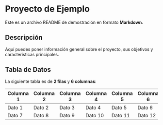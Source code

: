 # Proyecto de Ejemplo

Este es un archivo README de demostración en formato **Markdown**.

## Descripción

Aquí puedes poner información general sobre el proyecto, sus objetivos y características principales.  

## Tabla de Datos

La siguiente tabla es de **2 filas** y **6 columnas**:

| Columna 1 | Columna 2 | Columna 3 | Columna 4 | Columna 5 | Columna 6 |
|-----------|-----------|-----------|-----------|-----------|-----------|
| Dato 1    | Dato 2    | Dato 3    | Dato 4    | Dato 5    | Dato 6    |
| Dato 7    | Dato 8    | Dato 9    | Dato 10   | Dato 11   | Dato 12   |

